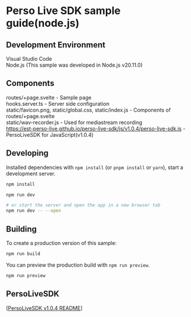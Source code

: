 # Perso Live SDK sample guide(node.js)

## Development Environment
Visual Studio Code  
Node.js (This sample was developed in Node.js v20.11.0)  

## Components
routes/+page.svelte - Sample page  
hooks.server.ts - Server side configuration  
static/favicon.png, static/global.css, static/index.js - Components of routes/+page.svelte  
static/wav-recorder.js - Used for mediastream recording  
https://est-perso-live.github.io/perso-live-sdk/js/v1.0.4/perso-live-sdk.js - PersoLiveSDK for JavaScript(v1.0.4)  

## Developing
Installed dependencies with `npm install` (or `pnpm install` or `yarn`), start a development server.
```bash
npm install
```
```bash
npm run dev

# or start the server and open the app in a new browser tab
npm run dev -- --open
```

## Building
To create a production version of this sample:
```bash
npm run build
```

You can preview the production build with `npm run preview`.
```bash
npm run preview
```

## PersoLiveSDK
[[PersoLiveSDK v1.0.4 README](https://est-perso-live.github.io/perso-live-sdk/js/v1.0.4)]